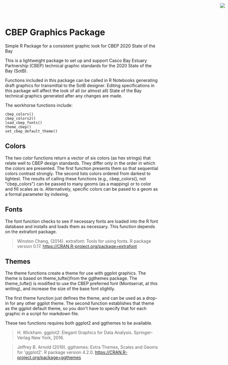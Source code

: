 # CBEP Graphics Package

<img
    src="https://www.cascobayestuary.org/wp-content/uploads/2014/04/logo_sm.jpg"
    style="position:absolute;top:10px;right:10px;" />

Simple R Package for a consistent graphic look for CBEP 2020 State of the Bay

This is a lightweight package to set up and support Casco Bay Estuary Partnership
(CBEP) technical graphic standards for the 2020 State of the Bay (SotB).

Functions included in this package can be called in R Notebooks
generating draft graphics for transmittal to the SotB designer.
Editing specifications in this package will affect the look of
all (or almost all) State of the Bay technical graphics generated after any
changes are made.

The workhorse functions include:

    cbep_colors()
    cbep_colors2()
    load_cbep_fonts()
    theme_cbep()
    set_cbep_default_theme()
    
## Colors
The two color functions return a vector of six colors (as hex strings) that
relate well to CBEP design standards.  They differ only in the order in which
the colors are presented.  The first function presents them so that sequential
colors contrast strongly. The second lists colors ordered from darkest to
lightest.  The results of calling these functions (e.g., cbep_colors(), not
"cbep_colors") can be passed to many geoms (as a mapping) or to color and
fill scales as is. Alternatively, specific colors can be pased to a geom as a 
formal parameter by indexing. 

## Fonts
The font function checks to see if necessary fonts are loaded into the R font
database and installs and loads them as necessary.  This function depends on the
extrafont package.

> Winston Chang, (2014). extrafont: Tools for using fonts. R package version 0.17.
> https://CRAN.R-project.org/package=extrafont


## Themes
The theme functions create a theme for use with ggplot graphics.  The theme is
based on theme_tufte()from the ggthemes package.  The theme_tufte() is
modified to use the CBEP preferred font (Montserrat, at this writing), and
increase the size of the base font slightly.

The first theme function just defines the theme, and can be used as a drop-in
for any other ggplot theme.  The second function establishes that theme as the
ggplot default theme, so you don't have to specify that for each graphic in a
script for markdown file.

These two functions requires both ggplot2 and ggthemes to be available.

> H. Wickham. ggplot2: Elegant Graphics for Data Analysis.
> Springer-Verlag New York, 2016.

>  Jeffrey B. Arnold (2019). ggthemes: Extra Themes, Scales and Geoms for
>  'ggplot2'. R package version 4.2.0.
>  https://CRAN.R-project.org/package=ggthemes

